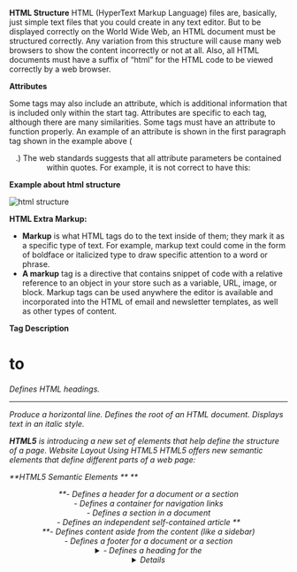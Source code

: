 **HTML Structure**
 HTML (HyperText Markup Language) files are, basically, just simple text files that you could create in any text editor. But to be displayed correctly on the World Wide Web, an HTML document must be structured correctly. Any variation from this structure will cause many web browsers to show the content incorrectly or not at all. Also, all HTML documents must have a suffix of “html” for the HTML code to be viewed correctly by a web browser.

 **Attributes**

 Some tags may also include an attribute, which is additional information that is included only within the start tag. Attributes are specific to each tag, although there are many similarities. Some tags must have an attribute to function properly. An example of an attribute is shown in the first paragraph tag shown in the example above (<p align="center">.) The web standards suggests that all attribute parameters be contained within quotes. For example, it is not correct to have this: <p align=center>

 **Example about html structure**

![html structure](https://www.jaimebutler.ch/jb-edit/wp-content/uploads/2014/07/Basic-HTML.png)

**HTML Extra Markup:**

* **Markup** is what HTML tags do to the text inside of them; they mark it as a specific type of text. For example, markup text could come in the form of boldface or italicized type to draw specific attention to a word or phrase.
* **A markup** tag is a directive that contains snippet of code with a relative reference to an object in your store such as a variable, URL, image, or block. Markup tags can be used anywhere the editor is available and incorporated into the HTML of email and newsletter templates, as well as other types of content.

**Tag	Description**
<h1> to <h6>	Defines HTML headings.
<hr>	Produce a horizontal line.
<html>	Defines the root of an HTML document.
<i>	Displays text in an italic style.

**HTML5** is introducing a new set of 
elements that help define the structure of 
a page.
Website Layout Using HTML5
HTML5 offers new semantic elements that define different parts of a web page:

**HTML5 Semantic Elements	**
**<header> **- Defines a header for a document or a section
**<nav>** - Defines a container for navigation links
**<section>** - Defines a section in a document
**<article>** - Defines an independent self-contained article
**<aside> **- Defines content aside from the content (like a sidebar)
**<footer>** - Defines a footer for a document or a section
**<details>** - Defines additional details
**<summary>** - Defines a heading for the <details> element

**HTML Layout Using <div> Elements**
The <div> element is often used as a layout tool, because it can easily be positioned with CSS.
**HTML Layout Using Tables**
The <table> element was not designed to be a layout tool.
The purpose of the <table> element is to display tabular data.
**Process and Design using html**
The design process is a project management guide used to oversee the execution of a large project, typically involving breaking it up into smaller chunks and evaluating progress at several specific milestones.

**JAVAScript**
Before you learn how to read and write the JavaScript language itself, you need to become familiar with some key concepts in computer programming. They will be covered in three sections:

A

**What is a script and how do I create one?**

B

**How do computers fit in with the world around them?**

C

**How do I write a script for a web page?**

Once you have learned the basics, the following chapters will show how the JavaScript language can be used to tell browsers what you want them to do.
A SCRIPT IS A SERIES OF INSTRUCTIONS
A script is a series of instructions that a computer can follow to achieve a goal. You could compare scripts to any of the following:

RECIPES
By following the instructions in a recipe, one-by-one in the order set out, cooks can create a dish they have never made before.

Some scripts are simple and only deal with one individual scenario, like a simple recipe for a basic dish. Other scripts can perform many tasks, like a recipe for a complicated three-course meal.

Another similarity is that, if you are new to cooking or programming, there is a lot of new terminology to learn.

images
**ABC **is an interactive programming language and environment for personal computing, originally intended as a good replacement for BASIC. It was designed by first doing a task analysis of the programming task.

ABC is easy to learn (an hour or so for someone who has already programmed), and yet easy to use. Originally intended as a language for beginners, it has evolved into a powerful tool for beginners and experts alike.

Here is an example function words to collect the set of all words in a document:

   HOW TO RETURN words document:
      PUT {} IN collection
      FOR line IN document:
         FOR word IN split line:
            IF word not.in collection:
               INSERT word IN collection
      RETURN collection
Some features of the language:

a powerful collection of only 5 data types that can easily be combined
strong typing, yet without declarations
no limitations (such as max int), apart from sheer exhaustion of memory
refinements to support top-down programming
nesting by indentation
programs typically one fourth or one fifth the size of the equivalent Pascal or C.
Some features of the environment:

no need for files: procedures and functions and global variables remain after logging out
one consistent face is shown to the user at all times, whether executing commands, editing, or entering input to a program
generalized undo mechanism.

